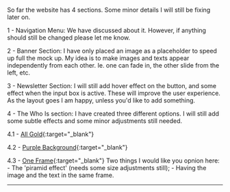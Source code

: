So far the website has 4 sections. Some minor details I will still be fixing later on.

1 - Navigation Menu: We have discussed about it. However, if anything should still be changed please let me know.

2 - Banner Section: I have only placed an image as a placeholder to speed up full the mock up. My idea is to make images and texts appear independently from each other. Ie. one can fade in, the other slide from the left, etc.

3 - Newsletter Section: I will still add hover effect on the button, and some effect when the input box is active. These will improve the user experience. As the layout goes I am happy, unless you'd like to add something.

4 - The Who Is section: I have created three different options. I will still add some subtle effects and some minor adjustments still needed.

4.1 - [All Gold](https://stefanomonteiro.github.io/lady-emmy/whois_gold/){:target="\_blank"}

4.2 - [Purple Background](https://stefanomonteiro.github.io/lady-emmy/whois_purple/){:target="\_blank"}

4.3 - [One Frame](https://stefanomonteiro.github.io/lady-emmy/whois_one/){:target="\_blank"}
Two things I would like you opnion here: - The 'piramid effect' (needs some size adjustments still); - Having the image and the text in the same frame.

---

<!-- [New LE](https://stefanomonteiro.github.io/lady-emmy/newLE/){:target="\_blank"} -->
